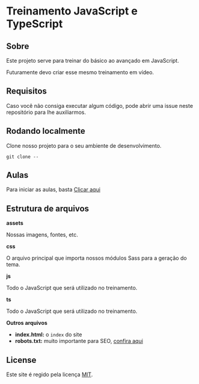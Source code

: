 # Treinamento JavaScript e TypeScript

## Sobre

Este projeto serve para treinar do básico ao avançado em JavaScript.

Futuramente devo criar esse mesmo treinamento em vídeo.

## Requisitos

Caso você não consiga executar algum código, pode abrir uma issue neste repositório para lhe auxiliarmos.

## Rodando localmente

Clone nosso projeto para o seu ambiente de desenvolvimento.

```shell
git clone --
```

## Aulas

Para iniciar as aulas, basta [Clicar aqui](./Aulas.md)


## Estrutura de arquivos

**assets**

Nossas imagens, fontes, etc.


**css**

O arquivo principal que importa nossos módulos Sass para a geração do tema.


**js**

Todo o JavaScript que será utilizado no treinamento.


**ts**

Todo o JavaScript que será utilizado no treinamento.


**Outros arquivos**

- **index.html:** o `index` do site
- **robots.txt:** muito importante para SEO, [confira aqui](http://www.robotstxt.org/robotstxt.html)

## License

Este site é regido pela licença [MIT](LICENSE-SITE).